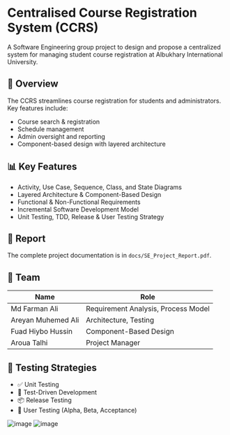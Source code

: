 # Centralised Course Registration System (CCRS)

A Software Engineering group project to design and propose a centralized system for managing student course registration at Albukhary International University.

## 📘 Overview

The CCRS streamlines course registration for students and administrators. Key features include:

- Course search & registration
- Schedule management
- Admin oversight and reporting
- Component-based design with layered architecture

## 📊 Key Features

- Activity, Use Case, Sequence, Class, and State Diagrams
- Layered Architecture & Component-Based Design
- Functional & Non-Functional Requirements
- Incremental Software Development Model
- Unit Testing, TDD, Release & User Testing Strategy

## 📄 Report

The complete project documentation is in `docs/SE_Project_Report.pdf`.

## 👥 Team

| Name                     | Role                               |
|--------------------------|-------------------------------------|
| Md Farman Ali            | Requirement Analysis, Process Model |
| Areyan Muhemed Ali       | Architecture, Testing               |
| Fuad Hiybo Hussin        | Component-Based Design              |
| Aroua Talhi              | Project Manager                     |

## 🧪 Testing Strategies

- ✅ Unit Testing
- 🔁 Test-Driven Development
- 📦 Release Testing
- 👥 User Testing (Alpha, Beta, Acceptance)


![image](https://github.com/user-attachments/assets/7c0c1577-e5c9-449a-82fc-c7a5ef62280f)
![image](https://github.com/user-attachments/assets/4543552b-f2d0-4315-bc93-fccd87654c90)

